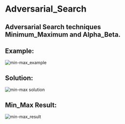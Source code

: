 # Adversarial_Search
## Adversarial Search techniques Minimum_Maximum and Alpha_Beta.

## Example:

![min-max_example](https://user-images.githubusercontent.com/26473614/53672788-c33aa800-3c8c-11e9-9d6d-2e072bd26778.png)

## Solution:

![min-max solution](https://user-images.githubusercontent.com/26473614/53672786-c2a21180-3c8c-11e9-8b2a-d54f060e3730.png)

## Min_Max Result:

![min-max_result](https://user-images.githubusercontent.com/26473614/53672790-c33aa800-3c8c-11e9-8755-5e5be3bf98cc.PNG)
